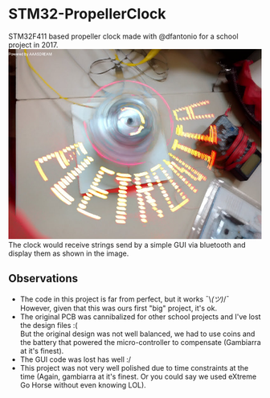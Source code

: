 # STM32-PropellerClock

STM32F411 based propeller clock made with @dfantonio for a school project in 2017.\
![The only good photo of the working project](/img/PropellerClockWorking.jpeg)
The clock would receive strings send by a simple GUI via bluetooth and display them as shown in the image. 

## Observations
- The code in this project is far from perfect, but it works ¯\\_(ツ)_/¯ \
However, given that this was ours first "big" project, it's ok.
- The original PCB was cannibalized for other school projects and I've lost the design files :( \
But the original design was not well balanced, we had to use coins and the battery that powered the micro-controller to compensate (Gambiarra at it's finest).
- The GUI code was lost has well :/ 
- This project was not very well polished due to time constraints at the time (Again, gambiarra at it's finest. Or you could say we used eXtreme Go Horse without even knowing LOL).